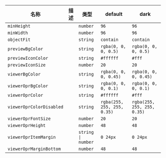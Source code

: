 | 名称 | 描述 | 类型 | default | dark |
|---|---|---|---|---|
| `minHeight` |  | `number` | `96` | `96` |
| `minWidth` |  | `number` | `96` | `96` |
| `objectFit` |  | `string` | `contain` | `contain` |
| `previewBgColor` |  | `string` | `rgba(0, 0, 0, 0.5)` | `rgba(0, 0, 0, 0.5)` |
| `previewIconColor` |  | `string` | `#ffffff` | `#fff` |
| `previewIconSize` |  | `number` | `20` | `20` |
| `viewerBgColor` |  | `string` | `rgba(0, 0, 0, 0.45)` | `rgba(0, 0, 0, 0.45)` |
| `viewerOprBgColor` |  | `string` | `rgba(0, 0, 0, 0.1)` | `rgba(0, 0, 0, 0.1)` |
| `viewerOprColor` |  | `string` | `#ffffff` | `#fff` |
| `viewerOprColorDisabled` |  | `string` | `rgba(255, 255, 255, 0.35)` | `rgba(255, 255, 255, 0.35)` |
| `viewerOprFontSize` |  | `number` | `20` | `20` |
| `viewerOprHeight` |  | `number` | `48` | `48` |
| `viewerOprItemMargin` |  | `string \| number` | `0 24px` | `0 24px` |
| `viewerOprMarginBottom` |  | `number` | `48` | `48` |
